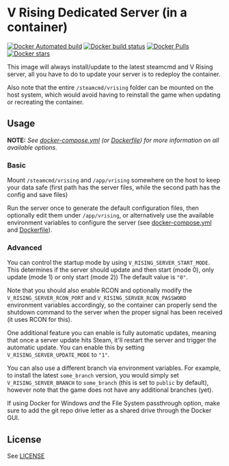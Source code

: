 # V Rising Dedicated Server (in a container)

[![Docker Automated build](https://img.shields.io/docker/automated/didstopia/vrising-server.svg)](https://hub.docker.com/r/didstopia/vrising-server/)
[![Docker build status](https://img.shields.io/docker/build/didstopia/vrising-server.svg)](https://hub.docker.com/r/didstopia/vrising-server/)
[![Docker Pulls](https://img.shields.io/docker/pulls/didstopia/vrising-server.svg)](https://hub.docker.com/r/didstopia/vrising-server/)
[![Docker stars](https://img.shields.io/docker/stars/didstopia/vrising-server.svg)](https://hub.docker.com/r/didstopia/vrising-server)

This image will always install/update to the latest steamcmd and V Rising server, all you have to do to update your server is to redeploy the container.

Also note that the entire `/steamcmd/vrising` folder can be mounted on the host system, which would avoid having to reinstall the game when updating or recreating the container.

## Usage

**NOTE:** _See [docker-compose.yml](docker-compose.yml) (or [Dockerfile](Dockerfile)) for more information on all available options._

### Basic

Mount ```/steamcmd/vrising``` and ```/app/vrising``` somewhere on the host to keep your data safe (first path has the server files, while the second path has the config and save files)

Run the server once to generate the default configuration files, then optionally edit them under ```/app/vrising```, or alternatively use the available environment variables to configure the server (see [docker-compose.yml](docker-compose.yml) and [Dockerfile](Dockerfile)).

### Advanced

You can control the startup mode by using ```V_RISING_SERVER_START_MODE```. This determines if the server should update and then start (mode 0), only update (mode 1) or only start (mode 2)) The default value is ```"0"```.

Note that you should also enable RCON and optionally modify the ```V_RISING_SERVER_RCON_PORT``` and ```V_RISING_SERVER_RCON_PASSWORD``` environment variables accordingly, so the container can properly send the shutdown command to the server when the proper signal has been received (it uses RCON for this).

One additional feature you can enable is fully automatic updates, meaning that once a server update hits Steam, it'll restart the server and trigger the automatic update. You can enable this by setting ```V_RISING_SERVER_UPDATE_MODE``` to ```"1"```.

You can also use a different branch via environment variables. For example, to install the latest `some_branch` version, you would simply set ```V_RISING_SERVER_BRANCH``` to ```some_branch``` (this is set to ```public``` by default), however note that the game does not have any additional branches (yet).

If using Docker for Windows *and* the File System passthrough option, make sure to add the git repo drive letter as a shared drive through the Docker GUI.

## License

See [LICENSE](LICENSE)
